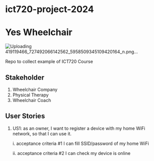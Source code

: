 # ict720-project-2024
# Yes Wheelchair 

![Uploading 419119466_727492066142562_5958509345109420164_n.png…]()


Repo to collect example of ICT720 Course

## Stakeholder
1. Wheelchair Company
2. Physical Therapy
3. Wheelchair Coach

## User Stories

1. US1: as an owner, I want to register a device with my home WiFi network, so that I can use it.

   
     i. acceptance criteria #1 I can fill SSID/password of my home WiFi


     ii. acceptance criteria #2 I can check my device is online
